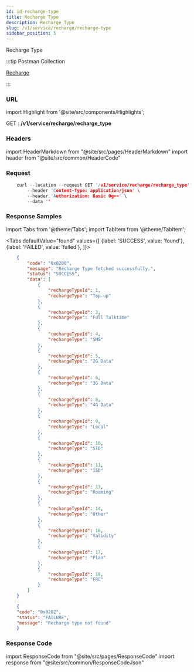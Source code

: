 ```yaml
---
id: id-recharge-type
title: Recharge Type
description: Recharge Type
slug: /v1/service/recharge/recharge-type
sidebar_position: 5
---
```


Recharge Type

:::tip Postman Collection

<a href="https://www.google.com" target="_blank">Recharge</a>

:::

### URL

import Highlight from '@site/src/components/Highlights';

<Highlight className="get">GET</Highlight> : <strong>/v1/service/recharge/recharge_type</strong>

### Headers

import HeaderMarkdown from "@site/src/pages/HeaderMarkdown"
import header from "@site/src/common/HeaderCode"

<HeaderMarkdown data={header}/>

<!-- ## Body Params

import '@site/src/css/bodyParam.css'
import BodyParam from "@site/src/pages/BodyParam"
import data from "@site/src/static/recharge/RechargeInitiateCode"

<BodyParam data={data}/> -->

### Request

```c title="Example Request"
    curl --location --request GET '/v1/service/recharge/recharge_type' \
        --header 'Content-Type: application/json' \
        --header 'Authorization: Basic Og==' \
        --data ''
```

### Response Samples

import Tabs from '@theme/Tabs';
import TabItem from '@theme/TabItem';

<Tabs
    defaultValue="found"
    values={[
        {label: 'SUCCESS', value: 'found'},
        {label: 'FAILED', value: 'failed'},
    ]}>

<TabItem value="found">

```json
    {
        "code": "0x0200",
        "message": "Recharge Type fetched successfully.",
        "status": "SUCCESS",
        "data": [
            {
                "rechargeTypeId": 1,
                "rechargeType": "Top-up"
            },
            {
                "rechargeTypeId": 3,
                "rechargeType": "Full Talktime"
            },
            {
                "rechargeTypeId": 4,
                "rechargeType": "SMS"
            },
            {
                "rechargeTypeId": 5,
                "rechargeType": "2G Data"
            },
            {
                "rechargeTypeId": 6,
                "rechargeType": "3G Data"
            },
            {
                "rechargeTypeId": 8,
                "rechargeType": "4G Data"
            },
            {
                "rechargeTypeId": 9,
                "rechargeType": "Local"
            },
            {
                "rechargeTypeId": 10,
                "rechargeType": "STD"
            },
            {
                "rechargeTypeId": 11,
                "rechargeType": "ISD"
            },
            {
                "rechargeTypeId": 13,
                "rechargeType": "Roaming"
            },
            {
                "rechargeTypeId": 14,
                "rechargeType": "Other"
            },
            {
                "rechargeTypeId": 16,
                "rechargeType": "Validity"
            },
            {
                "rechargeTypeId": 17,
                "rechargeType": "Plan"
            },
            {
                "rechargeTypeId": 18,
                "rechargeType": "FRC"
            }
        ]
    }
```

</TabItem>

<TabItem value="failed">

```json
    {
    "code": "0x0202",
    "status": "FAILURE",
    "message": "Recharge type not found"
    }
```

</TabItem>
</Tabs>

### Response Code

import ResponseCode from "@site/src/pages/ResponseCode"
import response from "@site/src/common/ResponseCodeJson"

<ResponseCode data={response}/>
